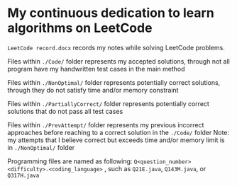 # My continuous dedication to learn algorithms on **LeetCode**

`LeetCode record.docx` records my notes while solving LeetCode problems.

Files within `./Code/` folder represents my accepted solutions, through not all program have my handwritten test cases in the main method

Files within `./NonOptimal/` folder represents potentially correct solutions, through they do not satisfy time and/or memory constraint

Files within `./PartiallyCorrect/` folder represents potentially correct solutions that do not pass all test cases

Files within `./PrevAttempt/` folder represents my previous incorrect approaches before reaching to a correct solution in the `./Code/` folder
    Note: my attempts that I believe correct but exceeds time and/or memory limit is in `./NonOptimal/` folder

Programming files are named as following: `Q<question_number><difficulty>.<coding_language>` , such as `Q21E.java`, `Q143M.java`, or `Q317H.java`